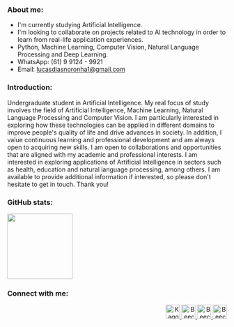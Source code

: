 ### About me:

- I'm currently studying Artificial Intelligence.
- I'm looking to collaborate on projects related to AI technology in order to learn from real-life application experiences.
- Python, Machine Learning, Computer Vision, Natural Language Processing and Deep Learning. 
- WhatsApp: (61) 9 9124 - 9921
- Email: lucasdiasnoronha1@gmail.com

### Introduction:
Undergraduate student in Artificial Intelligence. My real focus of study involves the field of Artificial Intelligence, Machine Learning, Natural Language Processing and Computer Vision. I am particularly interested in exploring how these technologies can be applied in different domains to improve people's quality of life and drive advances in society. In addition, I value continuous learning and professional development and am always open to acquiring new skills. I am open to collaborations and opportunities that are aligned with my academic and professional interests. I am interested in exploring applications of Artificial Intelligence in sectors such as health, education and natural language processing, among others. I am available to provide additional information if interested, so please don't hesitate to get in touch. Thank you!

### GitHub stats:
<div>
<img height="150em" src="https://github-readme-stats.vercel.app/api?username=LUCASDNORONHA&show_icons=true&theme=dark&include_all_commits=true&count_private=true"/>
</div>

### Connect with me: 
<p align="right">
<a href="https://www.kaggle.com/lucasdiasnoronha">
  <img src="https://cdn4.iconfinder.com/data/icons/logos-and-brands/512/189_Kaggle_logo_logos-512.png" alt="Kaggle" width="32" height="32">
</a>
<a href="https://www.beecrowd.com.br/judge/pt/profile/853485">
  <img src="https://user-images.githubusercontent.com/80331468/270190538-7b3fa433-c299-4909-9559-f5276c2edacb.png" alt="Beecrowd" width="32" height="32">
</a>
<a href="https://www.linkedin.com/in/lucasdiasnoronha?utm_source=share&utm_campaign=share_via&utm_content=profile&utm_medium=android_app">
    <img src="https://skillicons.dev/icons?i=linkedin" alt="Beecrowd" width="32" height="32" />
</a>
<a href="https://x.com/DiasLucas75490?t=hYH4BtOwrZ15pAyUJ_OwGA&s=09">
    <img src="https://skillicons.dev/icons?i=twitter" alt="Beecrowd" width="32" height="32" />
</a>
